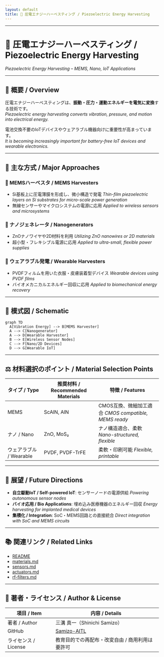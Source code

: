 ```yaml
---
layout: default
title: 🔋 圧電エナジーハーベスティング / Piezoelectric Energy Harvesting
---
```


---

# 🔋 圧電エナジーハーベスティング / Piezoelectric Energy Harvesting  
*Piezoelectric Energy Harvesting – MEMS, Nano, IoT Applications*

---

## 📖 概要 / Overview

圧電エナジーハーベスティングは、**振動・圧力・運動エネルギーを電気に変換**する技術です。  
*Piezoelectric energy harvesting converts vibration, pressure, and motion into electrical energy.*  

電池交換不要のIoTデバイスやウェアラブル機器向けに重要性が高まっています。  
*It is becoming increasingly important for battery-free IoT devices and wearable electronics.*  

---

## 🔬 主な方式 / Major Approaches

### 🌉 MEMSハーベスタ / MEMS Harvesters
- Si基板上に圧電薄膜を形成し、微小構造で発電 *Thin-film piezoelectric layers on Si substrates for micro-scale power generation*  
- 無線センサーやマイクロシステムの電源に応用 *Applied to wireless sensors and microsystems*  

### 🧬 ナノジェネレータ / Nanogenerators
- ZnOナノワイヤや2D材料を利用 *Utilizing ZnO nanowires or 2D materials*  
- 超小型・フレキシブル電源に応用 *Applied to ultra-small, flexible power supplies*  

### 👕 ウェアラブル発電 / Wearable Harvesters
- PVDFフィルムを用いた衣服・皮膚装着型デバイス *Wearable devices using PVDF films*  
- バイオメカニカルエネルギー回収に応用 *Applied to biomechanical energy recovery*  

---

## 📐 模式図 / Schematic

```mermaid
graph TD
  A[Vibration Energy] --> B[MEMS Harvester]
  A --> C[Nanogenerator]
  A --> D[Wearable Harvester]
  B --> E[Wireless Sensor Nodes]
  C --> F[Nano/2D Devices]
  D --> G[Wearable IoT]
```

---

## ⚖️ 材料選択のポイント / Material Selection Points

| タイプ / Type | 推奨材料 / Recommended Materials | 特徴 / Features |
|---------------|--------------------------------|----------------|
| MEMS | ScAlN, AlN | CMOS互換、微細加工適合 *CMOS compatible, MEMS ready* |
| ナノ / Nano | ZnO, MoS₂ | ナノ構造適合、柔軟 *Nano-structured, flexible* |
| ウェアラブル / Wearable | PVDF, PVDF-TrFE | 柔軟・印刷可能 *Flexible, printable* |

---

## 🔮 展望 / Future Directions

- **自立駆動IoT / Self-powered IoT**: センサーノードの電源供給 *Powering autonomous sensor nodes*  
- **バイオ応用 / Bio Applications**: 埋め込み医療機器のエネルギー回収 *Energy harvesting for implanted medical devices*  
- **集積化 / Integration**: SoC・MEMS回路との直接統合 *Direct integration with SoC and MEMS circuits*  

---

## 📚 関連リンク / Related Links

- [README](./README.md)  
- [materials.md](./materials.md)  
- [sensors.md](./sensors.md)  
- [actuators.md](./actuators.md)  
- [rf-filters.md](./rf-filters.md)  

---

## 👤 著者・ライセンス / Author & License

| 項目 / Item | 内容 / Details |
|-------------|----------------|
| 著者 / Author | 三溝 真一（Shinichi Samizo） |
| GitHub | [Samizo-AITL](https://github.com/Samizo-AITL) |
| ライセンス / License | 教育目的での再配布・改変自由 / 商用利用は要許可 |
